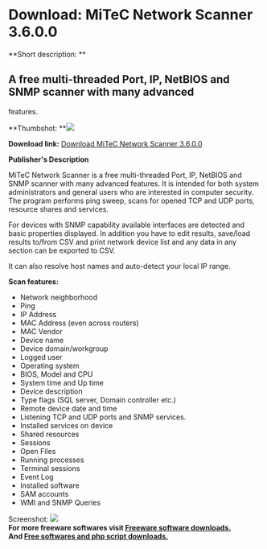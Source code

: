 # Download: MiTeC Network Scanner 3.6.0.0

**Short description: **

## A free multi-threaded Port, IP, NetBIOS and SNMP scanner with many advanced
features.

  
**Thumbshot: **![](http://www.freewarefiles.com/screenshot/mitecnetscan_md.gif)   
  
**Download link:** [Download MiTeC Network Scanner 3.6.0.0](http://freesoftwares.boysofts.com/MiTeC-Network-Scanner_program_52766.html)  
  

**Publisher's Description**  
  

MiTeC Network Scanner is a free multi-threaded Port, IP, NetBIOS and SNMP
scanner with many advanced features. It is intended for both system
administrators and general users who are interested in computer security. The
program performs ping sweep, scans for opened TCP and UDP ports, resource
shares and services.

For devices with SNMP capability available interfaces are detected and basic
properties displayed. In addition you have to edit results, save/load results
to/from CSV and print network device list and any data in any section can be
exported to CSV.

It can also resolve host names and auto-detect your local IP range.

**Scan features:**

  * Network neighborhood 
  * Ping 
  * IP Address 
  * MAC Address (even across routers) 
  * MAC Vendor 
  * Device name 
  * Device domain/workgroup 
  * Logged user 
  * Operating system 
  * BIOS, Model and CPU 
  * System time and Up time 
  * Device description 
  * Type flags (SQL server, Domain controller etc.) 
  * Remote device date and time 
  * Listening TCP and UDP ports and SNMP services. 
  * Installed services on device 
  * Shared resources 
  * Sessions 
  * Open Files 
  * Running processes 
  * Terminal sessions 
  * Event Log 
  * Installed software 
  * SAM accounts 
  * WMI and SNMP Queries 

  
  
Screenshot: ![](http://www.freewarefiles.com/screenshot/mitecnetscan.gif)  
**For more freeware softwares visit [Freeware software downloads.](http://freesoftwares.boysofts.com/)**   
**And [Free softwares and php script downloads.](http://www.boysofts.com/)**

